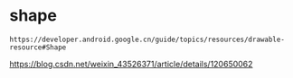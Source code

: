 # shape

```
https://developer.android.google.cn/guide/topics/resources/drawable-resource#Shape
```

https://blog.csdn.net/weixin_43526371/article/details/120650062
